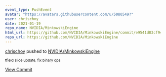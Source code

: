```yaml
---
event_type: PushEvent
avatar: "https://avatars.githubusercontent.com/u/5080549?"
user: chrischoy
date: 2021-01-19
repo_name: NVIDIA/MinkowskiEngine
html_url: https://github.com/NVIDIA/MinkowskiEngine/commit/e9541d83cf947ee100a30a25ff6f86f56098928a
repo_url: https://github.com/NVIDIA/MinkowskiEngine
---
```


<a href='https://github.com/chrischoy' target='_blank'>chrischoy</a> pushed to <a href='https://github.com/NVIDIA/MinkowskiEngine' target='_blank'>NVIDIA/MinkowskiEngine</a>

<small>tfield slice update, fix binary ops</small>

<a href='https://github.com/NVIDIA/MinkowskiEngine/commit/e9541d83cf947ee100a30a25ff6f86f56098928a' target='_blank'>View Commit</a>